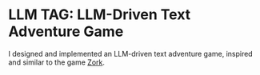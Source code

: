 # LLM TAG: LLM-Driven Text Adventure Game
I designed and implemented an LLM-driven text adventure game, inspired and similar to the game [Zork](https://en.wikipedia.org/wiki/Zork). 